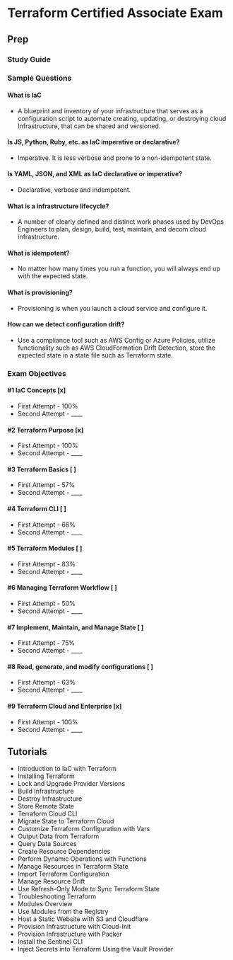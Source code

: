# Terraform Certified Associate Exam

## Prep

### Study Guide

### Sample Questions

#### What is IaC

- A blueprint and inventory of your infrastructure that serves as a configuration script to automate creating, updating, or destroying cloud Infrastructure, that can be shared and versioned.

#### Is JS, Python, Ruby, etc. as IaC imperative or declarative?

- Imperative. It is less verbose and prone to a non-idempotent state.

#### Is YAML, JSON, and XML as IaC declarative or imperative?

- Declarative, verbose and indempotent.

#### What is a infrastructure lifecycle?

- A number of clearly defined and distinct work phases used by DevOps Engineers to plan, design, build, test, maintain, and decom cloud infrastructure.

#### What is idempotent?

- No matter how many times you run a function, you will always end up with the expected state.

#### What is provisioning?

- Provisioning is when you launch a cloud service and configure it.

#### How can we detect configuration drift?

- Use a compliance tool such as AWS Config or Azure Policies, utilize functionality such as AWS CloudFormation Drift Detection, store the expected state in a state file such as Terraform state.

### Exam Objectives

#### #1 IaC Concepts [x]

- First Attempt - 100%
- Second Attempt - \_\_\_\_

#### #2 Terraform Purpose [x]

- First Attempt - 100%
- Second Attempt - \_\_\_\_

#### #3 Terraform Basics [ ]

- First Attempt - 57%
- Second Attempt - \_\_\_\_

#### #4 Terraform CLI [ ]

- First Attempt - 66%
- Second Attempt - \_\_\_\_

#### #5 Terraform Modules [ ]

- First Attempt - 83%
- Second Attempt - \_\_\_\_

#### #6 Managing Terraform Workflow [ ]

- First Attempt - 50%
- Second Attempt - \_\_\_\_

#### #7 Implement, Maintain, and Manage State [ ]

- First Attempt - 75%
- Second Attempt - \_\_\_\_

#### #8 Read, generate, and modify configurations [ ]

- First Attempt - 63%
- Second Attempt - \_\_\_\_

#### #9 Terraform Cloud and Enterprise [x]

- First Attempt - 100%
- Second Attempt - \_\_\_\_

## Tutorials

- Introduction to IaC with Terraform
- Installing Terraform
- Lock and Upgrade Provider Versions
- Build Infrastructure
- Destroy Infrastructure
- Store Remote State
- Terraform Cloud CLI
- Migrate State to Terraform Cloud
- Customize Terraform Configuration with Vars
- Output Data from Terraform
- Query Data Sources
- Create Resource Dependencies
- Perform Dynamic Operations with Functions
- Manage Resources in Terraform State
- Import Terraform Configuration
- Manage Resource Drift
- Use Refresh-Only Mode to Sync Terraform State
- Troubleshooting Terraform
- Modules Overview
- Use Modules from the Registry
- Host a Static Website with S3 and Cloudflare
- Provision Infrastructure with Cloud-Init
- Provision Infrastructure with Packer
- Install the Sentinel CLI
- Inject Secrets into Terraform Using the Vault Provider
